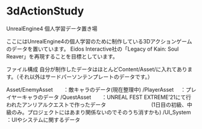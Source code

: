 # 3dActionStudy

UnrealEngine4 個人学習データ置き場

ここにはUnrealEngine4の個人学習のために制作している3Dアクションゲームのデータを置いています。
Eidos Interactive社の「Legacy of Kain: Soul Reaver」を再現することを目標としています。

ファイル構成
自分が制作したデータはほとんどContent/Asset/に入れてあります。（それ以外はサードパーソンテンプレートのデータです。）

Asset/EnemyAsset　　：敵キャラのデータ(現在整理中)
     /PlayerAsset　 ：プレイヤーキャラのデータ
     /QuestAsset　　：UNREAL FEST EXTREME’21にて行われたアンリアルクエストで作ったデータ
     　　　　　　　　 (1日目の初級、中級のみ。プロジェクトにはあまり関係ないのでそのうち消すかも)
     /UI_System     ：UIやシステムに関するデータ
